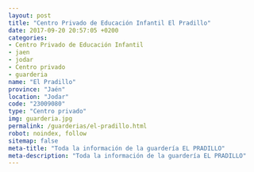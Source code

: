 ```yaml
---
layout: post
title: "Centro Privado de Educación Infantil El Pradillo"
date: 2017-09-20 20:57:05 +0200
categories:
- Centro Privado de Educación Infantil
- jaen
- jodar
- Centro privado
- guarderia
name: "El Pradillo"
province: "Jaén"
location: "Jodar"
code: "23009080"
type: "Centro privado"
img: guarderia.jpg
permalink: /guarderias/el-pradillo.html
robot: noindex, follow
sitemap: false
meta-title: "Toda la información de la guardería EL PRADILLO"
meta-description: "Toda la información de la guardería EL PRADILLO"
---
```

